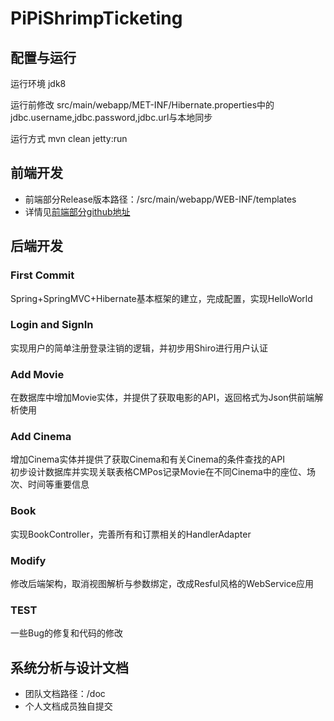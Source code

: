 # PiPiShrimpTicketing

## 配置与运行
运行环境 jdk8

运行前修改 src/main/webapp/MET-INF/Hibernate.properties中的jdbc.username,jdbc.password,jdbc.url与本地同步

运行方式 mvn clean jetty:run

## 前端开发
- 前端部分Release版本路径：/src/main/webapp/WEB-INF/templates
- 详情见[前端部分github地址](https://github.com/SophiaWoo/PiPiShrimp)

## 后端开发

### First Commit
Spring+SpringMVC+Hibernate基本框架的建立，完成配置，实现HelloWorld

### Login and SignIn
实现用户的简单注册登录注销的逻辑，并初步用Shiro进行用户认证

### Add Movie
在数据库中增加Movie实体，并提供了获取电影的API，返回格式为Json供前端解析使用

### Add Cinema
增加Cinema实体并提供了获取Cinema和有关Cinema的条件查找的API</br>
初步设计数据库并实现关联表格CMPos记录Movie在不同Cinema中的座位、场次、时间等重要信息

### Book
实现BookController，完善所有和订票相关的HandlerAdapter

### Modify
修改后端架构，取消视图解析与参数绑定，改成Resful风格的WebService应用

### TEST
一些Bug的修复和代码的修改

## 系统分析与设计文档
- 团队文档路径：/doc
- 个人文档成员独自提交
